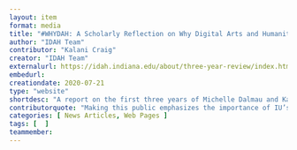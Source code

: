 ```yaml
---
layout: item
format: media
title: "#WHYDAH: A Scholarly Reflection on Why Digital Arts and Humanities Matter"
author: "IDAH Team"
contributor: "Kalani Craig"
creator: "IDAH Team"
externalurl: https://idah.indiana.edu/about/three-year-review/index.html
embedurl: 
creationdate: 2020-07-21
type: "website"
shortdesc: "A report on the first three years of Michelle Dalmau and Kalani Craig's leadership at the Institute for Digital Arts & Humanities."
contributorquote: "Making this public emphasizes the importance of IU’s digital and physical infrastructure in supporting digital methods."
categories: [ News Articles, Web Pages ]
tags: [  ]
teammember: 
---
```



